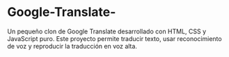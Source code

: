 # Google-Translate-
Un pequeño clon de Google Translate desarrollado con HTML, CSS y JavaScript puro. Este proyecto permite traducir texto, usar reconocimiento de voz y reproducir la traducción en voz alta.
